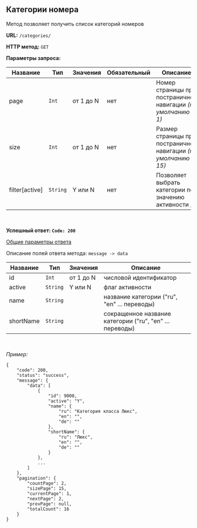 **Категории номера**
-----------------------------------

Метод позволяет получить список категорий номеров

**URL:** `/categories/`

**HTTP метод:** `GET`

**Параметры запроса:**

| Название        | Тип      | Значения  | Обязательный | Описание                                                         |
|-----------------|----------|-----------|--------------|------------------------------------------------------------------|
| page            | `Int`    | от 1 до N | нет          | Номер страницы при постраничной навигации _(по умолчанию 1)_     |
| size            | `Int`    | от 1 до N | нет          | Размер страницы при постраничной навигации _(по умолчанию 15)_   |
| filter[active]   | `String` | Y или N   | нет          | Позволяет выбрать категории по значению активности        _      |

<br />

**Успешный ответ: `Code: 200`**

[Общие параметры ответа](../main.response.md)

Описание полей ответа метода: `message -> data`


| Название         | Тип      | Значения  | Описание                                                 |
|------------------|----------|-----------|----------------------------------------------------------|
| id               | `Int`    | от 1 до N | числовой идентификатор                                   |
| active           | `String` | Y или N   | флаг активности                                          |
| name             | `String` |           | название категории ("ru", "en" ... переводы)             |
| shortName        | `String` |           | сокращенное название категории ("ru", "en" ... переводы) |

<br />

_Пример:_

    {
        "code": 200,
        "status": "success",
        "message": {
            "data": [
                {
                    "id": 9000,
                    "active": "Y",
                    "name": {
                        "ru": "Категория класса Люкс",
                        "en": "",
                        "de": ""
                    },
                    "shortName": {
                        "ru": "Люкс",
                        "en": "",
                        "de": ""
                    }
                },
                ...
            ]
        },
        "pagination": {
            "countPage": 2,
            "sizePage": 15,
            "currentPage": 1,
            "nextPage": 2,
            "prevPage": null,
            "totalCount": 16
        }
    }
